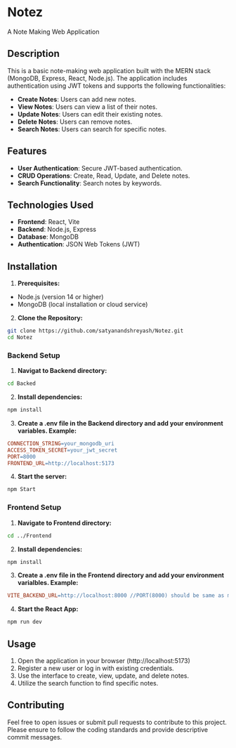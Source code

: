 # Notez

A Note Making Web Application

## Description

This is a basic note-making web application built with the MERN stack (MongoDB, Express, React, Node.js). The application includes authentication using JWT tokens and supports the following functionalities:

- **Create Notes**: Users can add new notes.
- **View Notes**: Users can view a list of their notes.
- **Update Notes**: Users can edit their existing notes.
- **Delete Notes**: Users can remove notes.
- **Search Notes**: Users can search for specific notes.

## Features

- **User Authentication**: Secure JWT-based authentication.
- **CRUD Operations**: Create, Read, Update, and Delete notes.
- **Search Functionality**: Search notes by keywords.

## Technologies Used

- **Frontend**: React, Vite
- **Backend**: Node.js, Express
- **Database**: MongoDB
- **Authentication**: JSON Web Tokens (JWT)

## Installation

1. **Prerequisites:**

- Node.js (version 14 or higher)
- MongoDB (local installation or cloud service)

2. **Clone the Repository:**

```bash
git clone https://github.com/satyanandshreyash/Notez.git
cd Notez
```

### Backend Setup

1. **Navigat to Backend directory:**

```bash
cd Backed
```

2. **Install dependencies:**

```bash
npm install
```

3. **Create a .env file in the Backend directory and add your environment variables. Example:**

```makefile
CONNECTION_STRING=your_mongodb_uri
ACCESS_TOKEN_SECRET=your_jwt_secret
PORT=8000
FRONTEND_URL=http://localhost:5173
```

4. **Start the server:**

```bash
npm Start
```

### Frontend Setup

1. **Navigate to Frontend directory:**

```bash
cd ../Frontend
```

2. **Install dependencies:**

```bash
npm install
```

3. **Create a .env file in the Frontend directory and add your environment varialbles. Example:**

```makefile
VITE_BACKEND_URL=http://localhost:8000 //PORT(8000) should be same as mentioned in .env file present in Backed directory
```

4. **Start the React App:**
```bash
npm run dev
```

## Usage

1. Open the application in your browser (http://localhost:5173)
2. Register a new user or log in with existing credentials.
3. Use the interface to create, view, update, and delete notes.
4. Utilize the search function to find specific notes.

## Contributing

Feel free to open issues or submit pull requests to contribute to this project. Please ensure to follow the coding standards and provide descriptive commit messages.
